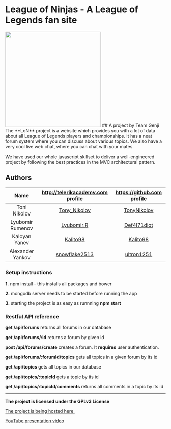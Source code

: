 # League of Ninjas - A League of Legends fan site
<img src="http://ih0.redbubble.net/image.169628516.9422/sticker,375x360.u1.png" width="300px"/>
## A project by Team Genji
The **LoN** project is a website which provides you with a lot of data about all League of Legends players and championships. It has a neat forum system where you can discuss about various topics. We also have a very cool live web chat, where you can chat with your mates.
 
We have used our whole javascript skillset to deliver a well-engineered project by following the best practices in the MVC architectural pattern.

## Authors
|       Name     | http://telerikacademy.com profile                           |https://github.com profile                   |
|:--------------:|:-----------------------------------------------------------:|:-------------------------------------------:|
|Toni Nikolov    |[Tony_Nikolov](https://telerikacademy.com/Users/Tony_Nikolov)|[TonyNikolov](https://github.com/TonyNikolov)|
|Lyubomir Rumenov|[Lyubomir.R](https://telerikacademy.com/Users/Lyubomir.R)    |[Def4l71diot](https://github.com/Def4l71diot)|
|Kaloyan Yanev   |[Kalito98](https://telerikacademy.com/Users/Kalito98)        |[Kalito98](https://github.com/Kalito98)      |
|Alexander Yankov|[snowflake2513](https://telerikacademy.com/Users/snowflake2513)|[ultron1251](https://github.com/ultron1251)|

### Setup instructions
**1.** npm install - this installs all packages and bower

**2.** mongodb server needs to be started before running the app

**3.** starting the project is as easy as runnning **npm start**

### Restful API reference
**get /api/forums** returns all forums in our database

**get /api/forums/:id** returns a forum by given id

**post /api/forums/create** creates a forum. It **requires** user authentication.

**get /api/forums/:forumId/topics** gets all topics in a given forum by its id

**get /api/topics** gets all topics in our database

**get /api/topics/:topicId** gets a topic by its id

**get /api/topics/:topicId/comments** returns all comments in a topic by its id

---------------------------------------------------------------------------------------------------------------------------------
**The project is licensed under the GPLv3 License**

[The project is being hosted here.](https://leagueofninjas.herokuapp.com/)

[YouTube presentation video](https://www.youtube.com/watch?v=A6pnXQya8jM)
